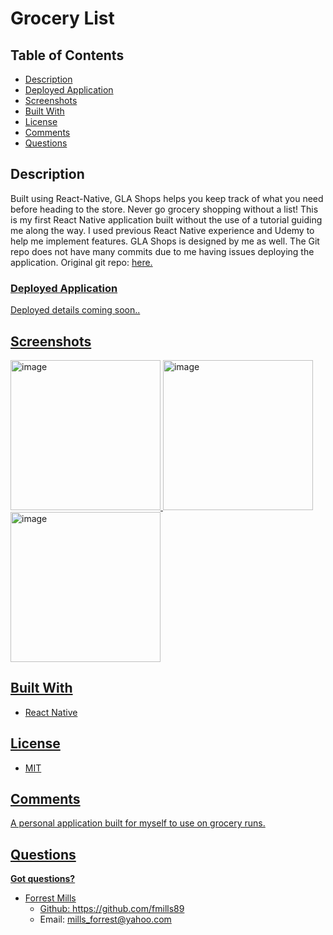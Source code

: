 # Grocery List

## Table of Contents

- [Description](#description)
- [Deployed Application](#deployed-application)
- [Screenshots](#screenshots)
- [Built With](#built-with)
- [License](#license)
- [Comments](#comments)
- [Questions](#questions)

## Description

Built using React-Native, GLA Shops helps you keep track of what you need before heading to the store. Never go grocery shopping without a list! This is my first React Native application built without the use of a tutorial guiding me along the way. I used previous React Native experience and Udemy to help me implement features. GLA Shops is designed by me as well. The Git repo does not have many commits due to me having issues deploying the application. Original git repo: <a href='https://github.com/fmills89/mobile-grocery-list'>here.

### Deployed Application

Deployed details coming soon..

## Screenshots

<img width="240" alt="image" src="https://user-images.githubusercontent.com/89666151/211912831-b99971b6-d807-481f-bb86-d5b8b22fe421.PNG"> <img width="240" alt="image" src="https://user-images.githubusercontent.com/89666151/211912967-66fc573c-b544-44d0-9850-9b8e6fee9402.PNG"> <img width="240" alt="image" src="https://user-images.githubusercontent.com/89666151/211913033-a827c81f-5a97-4ea5-b622-8737d4600c26.PNG">

## Built With

- React Native

## License

- MIT

## Comments

A personal application built for myself to use on grocery runs.

## Questions

**Got questions?**

- Forrest Mills
  - Github: https://github.com/fmills89
  - Email: mills_forrest@yahoo.com
